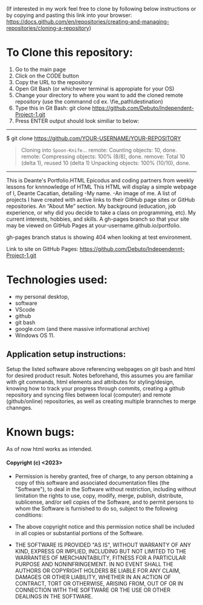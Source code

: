 (If interested in my work feel free to clone by following below instructions or by copying and pasting this link into your browser: https://docs.github.com/en/repositories/creating-and-managing-repositories/cloning-a-repository)

# To Clone this repository:

1. Go to the main page
2. Click on the CODE button
3. Copy the URL to the repository
4. Open Git Bash (or whichever terminal is appropiate for your OS)
5. Change your directory to where you want to add the cloned remote repository (use the commannd cd ex. \fie_path\destination)
6. Type this in Git Bash: git clone https://github.com/Debuto/Independent-Project-1.git
7. Press ENTER output should look similiar to below:

---
$ git clone https://github.com/YOUR-USERNAME/YOUR-REPOSITORY
> Cloning into `Spoon-Knife`...
> remote: Counting objects: 10, done.
> remote: Compressing objects: 100% (8/8), done.
> remove: Total 10 (delta 1), reused 10 (delta 1)
> Unpacking objects: 100% (10/10), done.
---

This is Deante's Portfolio.HTML
Epicodus and coding partners from weekly lessons for knnnowledge of HTML
This HTML will display a simple webpage of I, Deante Cacatian, detailing 
-My name.
-An image of me.
A list of projects I have created with active links to their GitHub page sites or GitHub repositories.
An “About Me” section.
My background (education, job experience, or why did you decide to take a class on programming, etc).
My current interests, hobbies, and skills.
A gh-pages branch so that your site may be viewed on GitHub Pages at your-username.github.io/portfolio.

gh-pages branch status is showing 404 when looking at test environment.

Link to site on GitHub Pages: https://github.com/Debuto/Independennt-Project-1.git

# Technologies used: 
- my personal desktop, 
- software 
- VScode
- github
- git bash
- google.com (and there massive informational archive)
- Windows OS 11.

## Application setup instructions:  
Setup the listed software above referencing webpages on git bash and html for desired product result. Notes beforehand, this assumes you are familiar with git commands, html elements and attributes for styling/design, knowing how to track your progress through commits, creating a github repository and syncing files between local (computer) and remote (github/online) repositories, as well as creating multiple brannches to merge channges.

# Known bugs:

As of now html works as intended.

#### Copyright (c) <2023> <Deante Cacatian>

- Permission is hereby granted, free of charge, to any person obtaining a copy
of this software and associated documentation files (the "Software"), to deal
in the Software without restriction, including without limitation the rights
to use, copy, modify, merge, publish, distribute, sublicense, and/or sell
copies of the Software, and to permit persons to whom the Software is
furnished to do so, subject to the following conditions:

- The above copyright notice and this permission notice shall be included in all
copies or substantial portions of the Software.

- THE SOFTWARE IS PROVIDED "AS IS", WITHOUT WARRANTY OF ANY KIND, EXPRESS OR
IMPLIED, INCLUDING BUT NOT LIMITED TO THE WARRANTIES OF MERCHANTABILITY,
FITNESS FOR A PARTICULAR PURPOSE AND NONINFRINGEMENT. IN NO EVENT SHALL THE
AUTHORS OR COPYRIGHT HOLDERS BE LIABLE FOR ANY CLAIM, DAMAGES OR OTHER
LIABILITY, WHETHER IN AN ACTION OF CONTRACT, TORT OR OTHERWISE, ARISING FROM,
OUT OF OR IN CONNECTION WITH THE SOFTWARE OR THE USE OR OTHER DEALINGS IN THE
SOFTWARE.